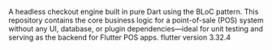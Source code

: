 A headless checkout engine built in pure Dart using the BLoC pattern.
This repository contains the core business logic for a point-of-sale (POS)
system without any UI, database, or plugin dependencies—ideal for 
unit testing and serving as the backend for Flutter POS apps.
flutter version 3.32.4
